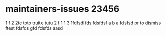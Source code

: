 # maintainers-issues 23456
1
f
2
2te
toto truite tutu
2
f
1
1
3
1fdfsd
fds
fdsfdsf
a
b
a
fdsfsd
pr to dismiss
ftest
fdsfds
gfd
fdsfds
aasd
